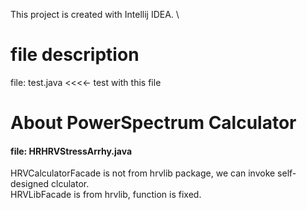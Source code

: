 This project is created with Intellij IDEA. \
# file description
file: test.java  <<<<- test with this file

# About PowerSpectrum Calculator
#### file: HRHRVStressArrhy.java
HRVCalculatorFacade is not from hrvlib package, we can invoke self-designed clculator. \
HRVLibFacade is from hrvlib, function is fixed. 
